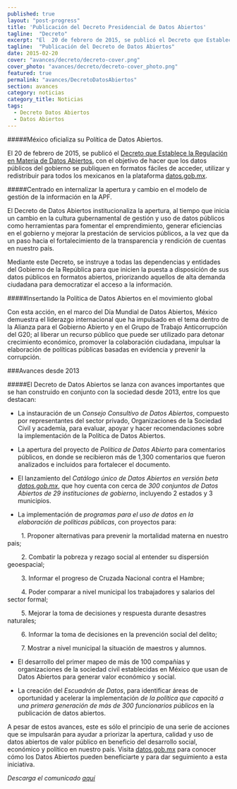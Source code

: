 ```yaml
---
published: true
layout: "post-progress"
title: 'Publicación del Decreto Presidencial de Datos Abiertos'
tagline:  "Decreto"
excerpt: "El  20 de febrero de 2015, se publicó el Decreto que Establece la Regulación en Materia de Datos Abiertos, con el objetivo de hacer que los datos públicos del gobierno se publiquen en formatos fáciles de acceder, utilizar y redistribuir para todos los mexicanos en la plataforma datos.gob.mx."
tagline:  "Publicación del Decreto de Datos Abiertos" 
date: 2015-02-20
cover: "avances/decreto/decreto-cover.png"
cover_photo: "avances/decreto/decreto-cover_photo.png"
featured: true
permalink: "avances/DecretoDatosAbiertos"
section: avances
category: noticias
category_title: Noticias
tags: 
  - Decreto Datos Abiertos 
  - Datos Abiertos
---
```




#####México oficializa su Política de Datos Abiertos.

El 20 de febrero de 2015, se publicó el [Decreto que Establece la Regulación en Materia de Datos Abiertos](http://www.dof.gob.mx/nota_detalle.php?codigo=5382838&fecha=20/02/2015), con el objetivo de hacer que los datos públicos del gobierno se publiquen en formatos fáciles de acceder, utilizar y redistribuir para todos los mexicanos en la plataforma [datos.gob.mx](http://datos.gob.mx).

#####Centrado en internalizar la apertura y cambio en el modelo de gestión de la información en la APF.

El Decreto de Datos Abiertos institucionaliza la apertura, al tiempo que inicia un cambio en la cultura gubernamental de gestión y uso de datos públicos como herramientas para fomentar el emprendimiento, generar eficiencias en el gobierno y mejorar la prestación de servicios públicos, a la vez que da un paso hacia el fortalecimiento de la transparencia y rendición de cuentas en nuestro país. 

Mediante este Decreto, se instruye a todas las dependencias y entidades del Gobierno de la República para que inicien la puesta a disposición de sus datos públicos en formatos abiertos, priorizando aquellos de alta demanda ciudadana para democratizar el acceso a la información.

#####Insertando la Política de Datos Abiertos en el movimiento global

Con esta acción, en el marco del Día Mundial de Datos Abiertos, México demuestra el liderazgo internacional que ha impulsado en el tema dentro de la Alianza para el Gobierno Abierto y en el Grupo de Trabajo Anticorrupción del G20; al liberar un recurso público que puede ser utilizado para detonar crecimiento económico, promover la colaboración ciudadana, impulsar la elaboración de políticas públicas basadas en evidencia y prevenir la corrupción.

###Avances desde 2013

#####El Decreto de Datos Abiertos se lanza con avances importantes que se han construido en conjunto con la sociedad desde 2013, entre los que destacan:

+ La instauración de un *Consejo Consultivo de Datos Abiertos*, compuesto por representantes del sector privado, Organizaciones de la Sociedad Civil y academia, para evaluar, apoyar y hacer recomendaciones sobre la implementación de la Política de Datos Abiertos.

+ La apertura del proyecto de *Política de Datos Abierto* para comentarios públicos, en donde se recibieron más de 1,300 comentarios que fueron analizados e incluidos para fortalecer el documento.

- El lanzamiento del *Catálogo único de Datos Abiertos en versión beta [datos.gob.mx](http://datos.gob.mx)*, que hoy cuenta con cerca de *300 conjuntos de Datos Abiertos de 29 instituciones de gobierno*, incluyendo 2 estados y 3 municipios.

- La implementación de *programas para el uso de datos en la elaboración de políticas públicas*, con proyectos para: 


&nbsp;&nbsp;&nbsp;&nbsp;&nbsp;&nbsp;&nbsp; 1. Proponer alternativas para prevenir la mortalidad materna en nuestro pais; 

&nbsp;&nbsp;&nbsp;&nbsp;&nbsp;&nbsp;&nbsp; 2. Combatir la pobreza y rezago social al entender su dispersión geoespacial; 

&nbsp;&nbsp;&nbsp;&nbsp;&nbsp;&nbsp;&nbsp; 3. Informar el progreso de Cruzada Nacional contra el Hambre; 

&nbsp;&nbsp;&nbsp;&nbsp;&nbsp;&nbsp;&nbsp; 4. Poder comparar a nivel municipal los trabajadores y salarios del sector formal; 

&nbsp;&nbsp;&nbsp;&nbsp;&nbsp;&nbsp;&nbsp; 5. Mejorar la toma de decisiones y respuesta durante desastres naturales; 

&nbsp;&nbsp;&nbsp;&nbsp;&nbsp;&nbsp;&nbsp; 6. Informar la toma de decisiones en la prevención social del delito; 

&nbsp;&nbsp;&nbsp;&nbsp;&nbsp;&nbsp;&nbsp; 7. Mostrar a nivel municipal la situación de maestros y alumnos. 

- El desarrollo del primer mapeo de más de 100 compañías y organizaciones de la sociedad civil establecidas en México que usan de Datos Abiertos para generar valor económico y social.

- La creación del *Escuadrón de Datos*, para identificar áreas de oportunidad y acelerar la implementación *de la política que capacitó a una primera generación de más de 300 funcionarios públicos* en la publicación de datos abiertos.


A pesar de estos avances, este es sólo el principio de una serie de acciones que se impulsarán para ayudar a priorizar la apertura, calidad y uso de datos abiertos de valor público en beneficio del desarrollo social, económico y político en nuestro país. Visita [datos.gob.mx](http://datos.gob.mx) para conocer cómo los Datos Abiertos pueden beneficiarte y para dar seguimiento a esta iniciativa.

*Descarga el comunicado [aquí](https://drive.google.com/file/d/0B52-w1V0Dg8pQmpuaHZQSmpHbUk/view?usp=sharing)*